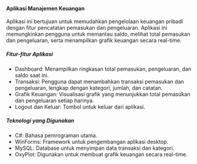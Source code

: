 #### Aplikasi Manajemen Keuangan
Aplikasi ini bertujuan untuk memudahkan pengelolaan keuangan pribadi dengan fitur pencatatan pemasukan dan pengeluaran. Aplikasi ini memungkinkan pengguna untuk memantau saldo, melihat total pemasukan dan pengeluaran, serta menampilkan grafik keuangan secara real-time.

##### Fitur-fitur Aplikasi
- Dashboard: Menampilkan ringkasan total pemasukan, pengeluaran, dan saldo saat ini.
- Transaksi: Pengguna dapat menambahkan transaksi pemasukan dan pengeluaran, lengkap dengan kategori, jumlah, dan catatan.
- Grafik Keuangan: Visualisasi grafik yang menunjukkan total pemasukan dan pengeluaran setiap harinya.
- Logout dan Keluar: Tombol untuk keluar dari aplikasi.

##### Teknologi yang Digunakan
- C#: Bahasa pemrograman utama.
- WinForms: Framework untuk pengembangan aplikasi desktop.
- MySQL: Database untuk menyimpan data transaksi dan kategori.
- OxyPlot: Digunakan untuk membuat grafik keuangan secara real-time.
